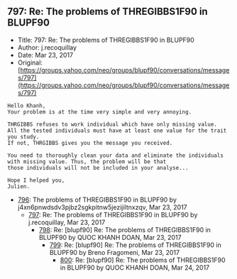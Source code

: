 ## 797: Re: The problems of THREGIBBS1F90 in BLUPF90

- Title: 797: Re: The problems of THREGIBBS1F90 in BLUPF90
- Author: j.recoquillay
- Date: Mar 23, 2017
- Original: [https://groups.yahoo.com/neo/groups/blupf90/conversations/messages/797](https://groups.yahoo.com/neo/groups/blupf90/conversations/messages/797)

```
Hello Khanh,
Your problem is at the time very simple and very annoying.

THRGIBBS refuses to work individual which have only missing value.
All the tested individuals must have at least one value for the trait you study.
If not, THRGIBBS gives you the message you received.

You need to thoroughly clean your data and eliminate the individuals with missing value. Thus, the problem will be that
those individuals will not be included in your analyse...

Hope I helped you,
Julien.
```

- [796](0796.md): The problems of THREGIBBS1F90 in BLUPF90 by j4xn6pnwdsdv3pjbz2sgkpitnw5jezijiltnxzqv, Mar 23, 2017
    - [797](0797.md): Re: The problems of THREGIBBS1F90 in BLUPF90 by j.recoquillay, Mar 23, 2017
        - [798](0798.md): Re: [blupf90] Re: The problems of THREGIBBS1F90 in BLUPF90 by QUOC KHANH DOAN, Mar 23, 2017
            - [799](0799.md): Re: [blupf90] Re: The problems of THREGIBBS1F90 in BLUPF90 by Breno Fragomeni, Mar 23, 2017
                - [800](0800.md): Re: [blupf90] Re: The problems of THREGIBBS1F90 in BLUPF90 by QUOC KHANH DOAN, Mar 24, 2017
